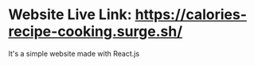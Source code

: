 # Website Live Link: https://calories-recipe-cooking.surge.sh/

It's a simple website made with React.js
